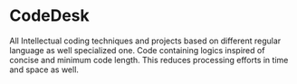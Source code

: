 # CodeDesk
All Intellectual coding techniques and projects based on different regular language as well specialized one.
Code containing logics inspired of concise and minimum code length. This reduces processing efforts in time and space as well.
